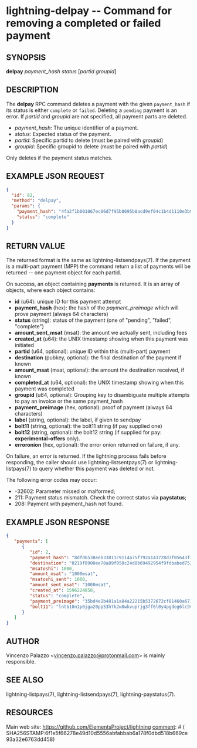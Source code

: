 lightning-delpay -- Command for removing a completed or failed payment
============================================================

SYNOPSIS
--------

**delpay** *payment\_hash* *status* [*partid* *groupid*]

DESCRIPTION
-----------

The **delpay** RPC command deletes a payment with the given `payment_hash` if its status is either `complete` or `failed`. Deleting a `pending` payment is an error.  If *partid* and *groupid* are not specified, all payment parts are deleted.

- *payment\_hash*: The unique identifier of a payment.
- *status*: Expected status of the payment. 
- *partid*: Specific partid to delete (must be paired with *groupid*)
- *groupid*: Specific groupid to delete (must be paired with *partid*)

Only deletes if the payment status matches.

EXAMPLE JSON REQUEST
------------
```json
{
  "id": 82,
  "method": "delpay",
  "params": {
    "payment_hash": "4fa2f1b001067ec06d7f95b8695b8acd9ef04c1b4d1110e3b94e1fa0687bb1e0",
    "status": "complete"
  }
}
```

RETURN VALUE
------------

The returned format is the same as lightning-listsendpays(7).  If the
payment is a multi-part payment (MPP) the command return a list of
payments will be returned -- one payment object for each partid.

[comment]: # (GENERATE-FROM-SCHEMA-START)
On success, an object containing **payments** is returned.  It is an array of objects, where each object contains:

- **id** (u64): unique ID for this payment attempt
- **payment\_hash** (hex): the hash of the *payment\_preimage* which will prove payment (always 64 characters)
- **status** (string): status of the payment (one of "pending", "failed", "complete")
- **amount\_sent\_msat** (msat): the amount we actually sent, including fees
- **created\_at** (u64): the UNIX timestamp showing when this payment was initiated
- **partid** (u64, optional): unique ID within this (multi-part) payment
- **destination** (pubkey, optional): the final destination of the payment if known
- **amount\_msat** (msat, optional): the amount the destination received, if known
- **completed\_at** (u64, optional): the UNIX timestamp showing when this payment was completed
- **groupid** (u64, optional): Grouping key to disambiguate multiple attempts to pay an invoice or the same payment\_hash
- **payment\_preimage** (hex, optional): proof of payment (always 64 characters)
- **label** (string, optional): the label, if given to sendpay
- **bolt11** (string, optional): the bolt11 string (if pay supplied one)
- **bolt12** (string, optional): the bolt12 string (if supplied for pay: **experimental-offers** only).
- **erroronion** (hex, optional): the error onion returned on failure, if any.

[comment]: # (GENERATE-FROM-SCHEMA-END)

On failure, an error is returned. If the lightning process fails before responding, the
caller should use lightning-listsentpays(7) or lightning-listpays(7) to query whether this payment was deleted or not.

The following error codes may occur:

- -32602: Parameter missed or malformed;
- 211: Payment status mismatch. Check the correct status via **paystatus**;
- 208: Payment with payment\_hash not found.

EXAMPLE JSON RESPONSE
-----
```json
{
   "payments": [
      {
         "id": 2,
         "payment_hash": "8dfd6538eeb33811c9114a75f792a143728d7f05643f38c3d574d3097e8910c0",
         "destination": "0219f8900ee78a89f050c24d8b69492954f9fdbabed753710845eb75d3a75a5880",
         "msatoshi": 1000,
         "amount_msat": "1000msat",
         "msatoshi_sent": 1000,
         "amount_sent_msat": "1000msat",
         "created_at": 1596224858,
         "status": "complete",
         "payment_preimage": "35bd4e2b481a1a84a22215b5372672cf81460a671816960ddb206464359e1822",
         "bolt11": "lntb10n1p0jga20pp53h7k2w8wkvuprjg3ff6l0y4pgdeg6lc9vsln3s74wnfsjl5fzrqqdqdw3jhxazldahx2xqyjw5qcqp2sp5wut5jnhr6n7jd5747ky2g5flmw7hgx9yjnqzu60ps2jf6f7tc0us9qy9qsqu2a0k37nckl62005p69xavlkydkvhnypk4dphffy4x09zltwh9437ad7xkl83tefdarzhu5t30ju5s56wlrg97qkx404pq3srfc425cq3ke9af"
      }
   ]
}

```


AUTHOR
------

Vincenzo Palazzo <<vincenzo.palazzo@protonmail.com>> is mainly responsible.

SEE ALSO
--------

lightning-listpays(7), lightning-listsendpays(7), lightning-paystatus(7).

RESOURCES
---------

Main web site: <https://github.com/ElementsProject/lightning>
[comment]: # ( SHA256STAMP:6f1e5f66278e49d10d5556abfabbab6a178f0dbd518b669ce93a32e6763dd458)
